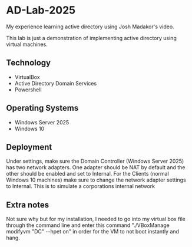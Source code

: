 # AD-Lab-2025
 My experience learning active directory using Josh Madakor's video.
 
This lab is just a demonstration of implementing active directory using virtual machines.

## Technology
- VirtualBox
- Active Directory Domain Services
- Powershell

## Operating Systems
- Windows Server 2025
- Windows 10 

## Deployment

Under settings, make sure the Domain Controller (Windows Server 2025) has two network adapters. One adapter should be NAT by default and the other should be enabled and set to Internal.
For the Clients (normal Windows 10 machines) make sure to change the network adapter settings to Internal.
This is to simulate a corporations internal network

## Extra notes
Not sure why but for my installation, I needed to go into my virtual box file through the command line and enter this command "./VBoxManage modifyvm "DC" --hpet on" in order for the VM to not boot instantly and hang.
